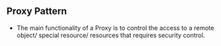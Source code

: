 ## Proxy Pattern
* The main functionality of a Proxy is to control the access to a remote object/ special resource/ resources that requires security control.